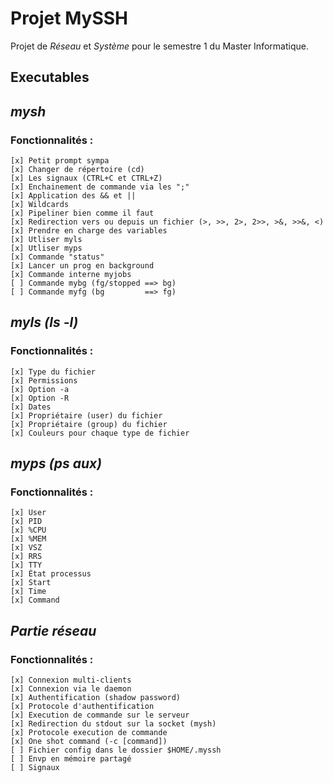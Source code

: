 # Projet MySSH
Projet de *Réseau* et *Système* pour le semestre 1 du Master Informatique.

## Executables
## *mysh*  
### Fonctionnalités :
    [x] Petit prompt sympa
    [x] Changer de répertoire (cd)  
    [x] Les signaux (CTRL+C et CTRL+Z)  
    [x] Enchainement de commande via les ";"  
    [x] Application des && et ||  
    [x] Wildcards  
    [x] Pipeliner bien comme il faut  
    [x] Redirection vers ou depuis un fichier (>, >>, 2>, 2>>, >&, >>&, <)  
    [x] Prendre en charge des variables   
    [x] Utliser myls  
    [x] Utliser myps  
    [x] Commande "status" 
    [x] Lancer un prog en background  
    [x] Commande interne myjobs  
    [ ] Commande mybg (fg/stopped ==> bg)  
    [ ] Commande myfg (bg         ==> fg)  


## *myls (ls -l)*
### Fonctionnalités :
    [x] Type du fichier  
    [x] Permissions  
    [x] Option -a  
    [x] Option -R  
    [x] Dates  
    [x] Propriétaire (user) du fichier  
    [x] Propriétaire (group) du fichier   
    [x] Couleurs pour chaque type de fichier  

## *myps (ps aux)*
### Fonctionnalités :
    [x] User  
    [x] PID  
    [x] %CPU  
    [x] %MEM  
    [x] VSZ  
    [x] RRS  
    [x] TTY  
    [x] État processus  
    [x] Start  
    [x] Time  
    [x] Command  

## *Partie réseau*
### Fonctionnalités :
    [x] Connexion multi-clients  
    [x] Connexion via le daemon  
    [x] Authentification (shadow password)  
    [x] Protocole d'authentification  
    [x] Execution de commande sur le serveur
    [x] Redirection du stdout sur la socket (mysh)  
    [x] Protocole execution de commande  
    [x] One shot command (-c [command])  
    [ ] Fichier config dans le dossier $HOME/.myssh
    [ ] Envp en mémoire partagé
    [ ] Signaux